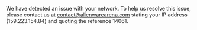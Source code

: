 We have detected an issue with your network. To help us resolve this issue, please contact us at contact@alienwarearena.com stating your IP address (159.223.154.84) and quoting the reference 14061.